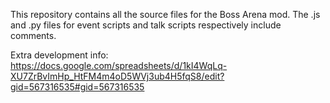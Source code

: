 This repository contains all the source files for the Boss Arena mod. The .js and .py files for event scripts and talk scripts respectively include comments.

Extra development info: https://docs.google.com/spreadsheets/d/1kI4WqLq-XU7ZrBvImHp_HtFM4m4oD5WVj3ub4H5fqS8/edit?gid=567316535#gid=567316535

